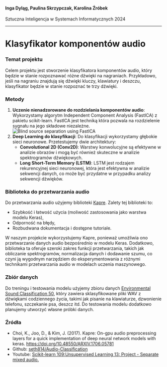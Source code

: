 #### Inga Dyląg, Paulina Skrzypczak, Karolina Źróbek

Sztuczna Inteligencja w Systemach Informatycznych 2024

---
# Klasyfikator komponentów audio

### Temat projektu
Celem projektu jest stworzenie klasyfikatora komponentów audio, który będzie w stanie rozpoznawać różne dźwięki na nagraniach. Przykładowo, jeśli na nagraniu znajdują się dźwięki kluczy, klawiatury i deszczu, klasyfikator będzie w stanie rozpoznać te trzy dźwięki.

### Metody
1. **Uczenie nienadzorowane do rozdzielania komponentów audio**: Wykorzystamy algorytm Independent Component Analysis (FastICA) z pakietu scikit-learn. FastICA jest techniką która pozwala na rozdzielenie sygnału na jego składowe niezależne.
![Blind source separation using FastICA](https://scikit-learn.org/stable/_images/sphx_glr_plot_ica_blind_source_separation_001.png)
2. **Deep Learning do klasyfikacji**: Do klasyfikacji wykorzystamy głębokie sieci neuronowe. Przetestujemy dwie architektury:
   - **Convolutional 2D (Conv2D)**: Warstwy konwolucyjne są efektywne w analizie obrazów i mogą być również skuteczne w analizie spektrogramów dźwiękowych.
   - **Long Short-Term Memory (LSTM)**: LSTM jest rodzajem rekurencyjnej sieci neuronowej, która jest efektywna w analizie sekwencji danych, co może być przydatne w przypadku analizy sekwencji dźwięków.

### Biblioteka do przetwarzania audio

Do przetwarzania audio użyjemy biblioteki [Kapre](https://github.com/keunwoochoi/kapre). Zalety tej biblioteki to:
- Szybkość i łatwość użycia (moliwość zastosowania jako warstwa modelu Keras),
- Odporność na błędy,
- Rozbudwana dokumentacja i dostępne tutoriale.

W naszym projekcie wykorzystujemy Kapre, ponieważ umożliwia ono przetwarzanie danych audio bezpośrednio w modelu Keras. Dodatkowo, biblioteka ta oferuje szeroki zakres funkcji przetwarzania, takich jak obliczanie spektrogramów, normalizacja danych i dodawanie szumu, co czyni ją wygodnym narzędziem do eksperymentowania z różnymi technikami przetwarzania audio w modelach uczenia maszynowego.

### Zbiór danych
Do treningu i testowania modelu użyjemy zbioru danych [Environmental Sound Classification 50](https://www.kaggle.com/datasets/mmoreaux/environmental-sound-classification-50?resource=download&select=esc50.csv), który zawiera sklasyfikowane pliki WAV z dźwiękami codziennego życia, takimi jak pisanie na klawiaturze, dzwonienie telefonu, szczekanie psa, deszcz itd. Do testowania modelu dodatkowo planujemy utworzyć własne próbki danych. 

### Źródła
- Choi, K., Joo, D., & Kim, J. (2017). Kapre: On-gpu audio preprocessing layers for a quick implementation of deep neural network models with keras. https://doi.org/10.48550/ARXIV.1706.05781
- Github: [seth814/Audio-Classification](https://github.com/seth814/Audio-Classification)
- Youtube: [Scikit-learn 109:Unsupervised Learning 13: Project - Separate mixed audio.](https://www.youtube.com/watch?v=v-6tYAoRZsw)


